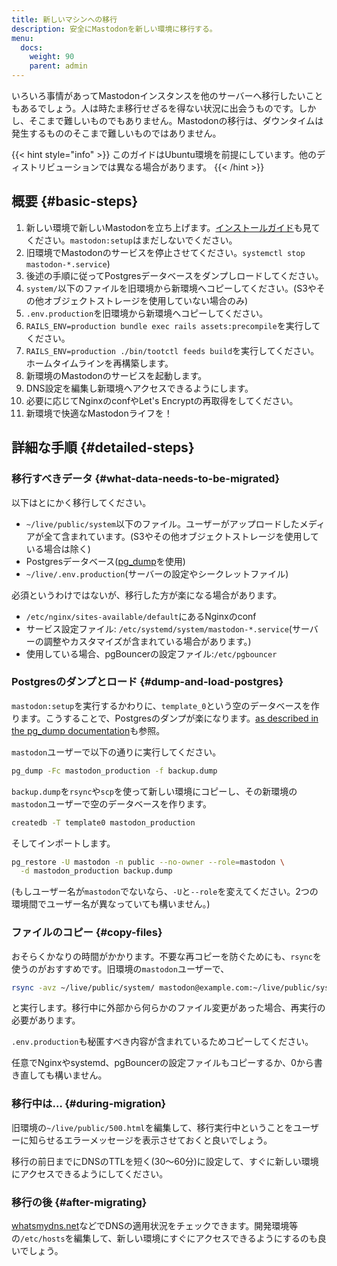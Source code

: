 ```yaml
---
title: 新しいマシンへの移行
description: 安全にMastodonを新しい環境に移行する。
menu:
  docs:
    weight: 90
    parent: admin
---
```


いろいろ事情があってMastodonインスタンスを他のサーバーへ移行したいこともあるでしょう。人は時たま移行せざるを得ない状況に出会うものです。しかし、そこまで難しいものでもありません。Mastodonの移行は、ダウンタイムは発生するもののそこまで難しいものではありません。

{{< hint style="info" >}}
このガイドはUbuntu環境を前提にしています。他のディストリビューションでは異なる場合があります。
{{< /hint >}}

## 概要 {#basic-steps}

1. 新しい環境で新しいMastodonを立ち上げます。[インストールガイド](/administration/installation/)も見てください。`mastodon:setup`はまだしないでください。
2. 旧環境でMastodonのサービスを停止させてください。`systemctl stop mastodon-*.service`)
3. 後述の手順に従ってPostgresデータベースをダンプしロードしてください。
4. `system/`以下のファイルを旧環境から新環境へコピーしてください。(S3やその他オブジェクトストレージを使用していない場合のみ)
6. `.env.production`を旧環境から新環境へコピーしてください。
7. `RAILS_ENV=production bundle exec rails assets:precompile`を実行してください。
8. `RAILS_ENV=production ./bin/tootctl feeds build`を実行してください。ホームタイムラインを再構築します。
9. 新環境のMastodonのサービスを起動します。
10. DNS設定を編集し新環境へアクセスできるようにします。
11. 必要に応じてNginxのconfやLet's Encryptの再取得をしてください。
12. 新環境で快適なMastodonライフを！

## 詳細な手順 {#detailed-steps}

### 移行すべきデータ {#what-data-needs-to-be-migrated}

以下はとにかく移行してください。

- `~/live/public/system`以下のファイル。ユーザーがアップロードしたメディアが全て含まれています。(S3やその他オブジェクトストレージを使用している場合は除く)
- Postgresデータベース([pg\_dump](https://www.postgresql.org/docs/9.1/static/backup-dump.html)を使用)
- `~/live/.env.production`(サーバーの設定やシークレットファイル)

必須というわけではないが、移行した方が楽になる場合があります。

- `/etc/nginx/sites-available/default`にあるNginxのconf
- サービス設定ファイル: `/etc/systemd/system/mastodon-*.service`(サーバーの調整やカスタマイズが含まれている場合があります。)
- 使用している場合、pgBouncerの設定ファイル:`/etc/pgbouncer`

### Postgresのダンプとロード {#dump-and-load-postgres}

`mastodon:setup`を実行するかわりに、`template_0`という空のデータベースを作ります。こうすることで、Postgresのダンプが楽になります。[as described in the pg\_dump documentation](https://www.postgresql.org/docs/9.1/static/backup-dump.html#BACKUP-DUMP-RESTORE)も参照。

`mastodon`ユーザーで以下の通りに実行してください。

```bash
pg_dump -Fc mastodon_production -f backup.dump
```

`backup.dump`を`rsync`や`scp`を使って新しい環境にコピーし、その新環境の`mastodon`ユーザーで空のデータベースを作ります。

```bash
createdb -T template0 mastodon_production
```

そしてインポートします。

```bash
pg_restore -U mastodon -n public --no-owner --role=mastodon \
  -d mastodon_production backup.dump
```

(もしユーザー名が`mastodon`でないなら、`-U`と`--role`を変えてください。2つの環境間でユーザー名が異なっていても構いません。)

### ファイルのコピー {#copy-files}

おそらくかなりの時間がかかります。不要な再コピーを防ぐためにも、`rsync`を使うのがおすすめです。旧環境の`mastodon`ユーザーで、

```bash
rsync -avz ~/live/public/system/ mastodon@example.com:~/live/public/system/
```

と実行します。移行中に外部から何らかのファイル変更があった場合、再実行の必要があります。

`.env.production`も秘匿すべき内容が含まれているためコピーしてください。

任意でNginxやsystemd、pgBouncerの設定ファイルもコピーするか、0から書き直しても構いません。

### 移行中は… {#during-migration}

旧環境の`~/live/public/500.html`を編集して、移行実行中ということをユーザーに知らせるエラーメッセージを表示させておくと良いでしょう。

移行の前日までにDNSのTTLを短く(30〜60分)に設定して、すぐに新しい環境にアクセスできるようにしてください。

### 移行の後 {#after-migrating}

[whatsmydns.net](http://whatsmydns.net/)などでDNSの適用状況をチェックできます。開発環境等の`/etc/hosts`を編集して、新しい環境にすぐにアクセスできるようにするのも良いでしょう。

